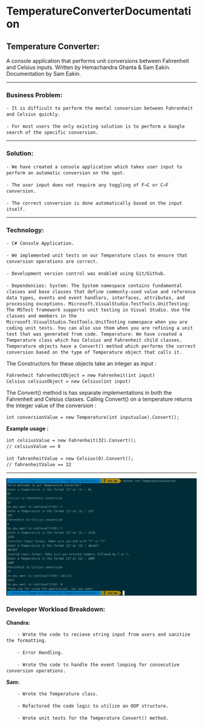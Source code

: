 # TemperatureConverterDocumentation

## Temperature Converter:

A console application that performs unit conversions between Fahrenheit and Celsius inputs. Written by Hemachandra Ghanta & Sam Eakin. Documentation by Sam Eakin.

---

### Business Problem:

    - It is difficult to perform the mental conversion between Fahrenheit and Celsius quickly.

    - For most users the only existing solution is to perform a Google search of the specific conversion.

---

### Solution:

    - We have created a console application which takes user input to perform an automatic conversion on the spot.

    - The user input does not require any toggling of F→C or C→F conversion.

    - The correct conversion is done automatically based on the input itself.

---

### Technology:

    - C# Console Application.

    - We implemented unit tests on our Temperature class to ensure that conversion operations are correct.

    - Development version control was enabled using Git/Github.

    - Dependencies: System: The System namespace contains fundamental classes and base classes that define commonly-used value and reference data types, events and event handlers, interfaces, attributes, and processing exceptions. Microsoft.VisualStudio.TestTools.UnitTesting: The MSTest framework supports unit testing in Visual Studio. Use the classes and members in the Microsoft.VisualStudio.TestTools.UnitTesting namespace when you are coding unit tests. You can also use them when you are refining a unit test that was generated from code. Temperature: We have created a Temperature class which has Celsius and Fahrenheit child classes. Temperature objects have a Convert() method which performs the correct conversion based on the type of Temperature object that calls it.

The Constructors for these objects take an integer as input :

<!-- An innocent comment to force Markdown out of list parsing mode. See also http://meta.stackoverflow.com/a/99637 -->

    Fahrenheit fahrenheitObject = new Fahrenheit(int input)
    Celsius celsiusObject = new Celsius(int input)

The Convert() method is has separate implementations in both the Fahrenheit and Celsius classes. Calling Convert() on a temperature returns the integer value of the conversion :

<!-- An innocent comment to force Markdown out of list parsing mode. See also http://meta.stackoverflow.com/a/99637 -->

    int conversionValue = new Temperature(int inputvalue).Convert();

**Example usage :**

<!-- An innocent comment to force Markdown out of list parsing mode. See also http://meta.stackoverflow.com/a/99637 -->

    int celsiusValue = new Fahrenheit(32).Convert();
    // celsiusValue == 0

    int fahrenheitValue = new Celsius(0).Convert();
    // fahrenheitValue == 32

---

![Console Example Output](https://github.com/SamEakin/Temperature-Converter/blob/master/TempConverterPicture.png)

### Developer Workload Breakdown:

**Chandra:**

        - Wrote the code to recieve string input from users and sanitize the formatting.
        
        - Error Handling.

        - Wrote the code to handle the event looping for consecutive conversion operations. 
        
**Sam:**

        - Wrote the Temperature class.

        - Refactored the code logic to utilize an OOP structure.

        - Wrote unit tests for the Temperature Convert() method.
        
